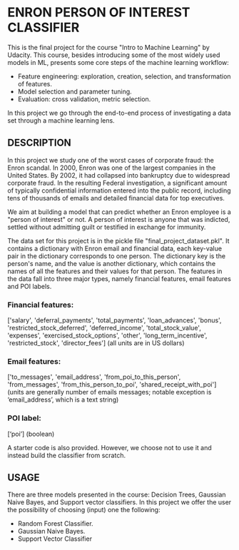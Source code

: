 # ENRON PERSON OF INTEREST CLASSIFIER

This is the final project for the course "Intro to Machine Learning" by Udacity. This course, besides introducing some of the most widely used models in ML, presents some core steps of the machine learning workflow:

- Feature engineering: exploration, creation, selection, and transformation of features.
- Model selection and parameter tuning.
- Evaluation: cross validation, metric selection.

In this project we go through the end-to-end process of investigating a data set through a machine learning lens.

## DESCRIPTION

In this project we study one of the worst cases of corporate fraud: the Enron scandal. In 2000, Enron was one of the largest companies in the United States. By 2002, it had collapsed into bankruptcy due to widespread corporate fraud. In the resulting Federal investigation, a significant amount of typically confidential information entered into the public record, including tens of thousands of emails and detailed financial data for top executives. 

We aim at building a model that can predict whether an Enron employee is a "person of interest" or not.  A person of interest is anyone that was indicted, settled without admitting guilt or testified in exchange for immunity.

The data set for this project is in the pickle file "final_project_dataset.pkl". It contains a dictionary with Enron email and financial data, each key-value pair in the dictionary corresponds to one person. The dictionary key is the person's name, and the value is another dictionary, which contains the names of all the features and their values for that person. The features in the data fall into three major types, namely financial features, email features and POI labels.

### Financial features:

['salary', 'deferral_payments', 'total_payments', 'loan_advances', 'bonus', 'restricted_stock_deferred', 'deferred_income', 'total_stock_value', 'expenses', 'exercised_stock_options', 'other', 'long_term_incentive', 'restricted_stock', 'director_fees'] (all units are in US dollars)

### Email features:

['to_messages', 'email_address', 'from_poi_to_this_person', 'from_messages', 'from_this_person_to_poi', 'shared_receipt_with_poi'] (units are generally number of emails messages; notable exception is ‘email_address’, which is a text string)

### POI label:

[‘poi’] (boolean)

A starter code is also provided. However, we choose not to use it and instead build the classifier from scratch. 

## USAGE

There are three models presented in the course: Decision Trees, Gaussian Naive Bayes, and Support vector classifiers. In this project we offer the user the possibility of choosing (input) one the following:

- Random Forest Classifier.
- Gaussian Naive Bayes. 
- Support Vector Classifier

